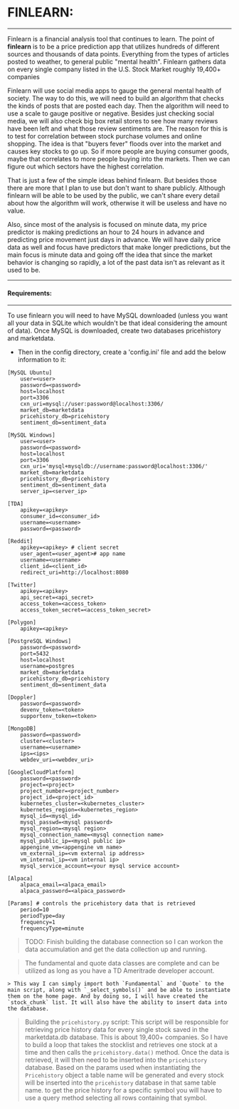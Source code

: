 # FINLEARN:

---

Finlearn is a financial analysis tool that continues to learn. The point of __finlearn__ is to be a price prediction app that utilizes hundreds of different sources and thousands of data points. Everything from the types of articles posted to weather, to general public "mental health". Finlearn gathers data on every single company listed in the U.S. Stock Market roughly 19,400+ companies 

Finlearn will use social media apps to gauge the general mental health of society. The way to do this, we will need to build an algorithm that checks the kinds of posts that are posted each day. Then the algorithm will need to use a scale to gauge positive or negative. Besides just checking social media, we will also check big box retail stores to see how many reviews have been left and what those review sentiments are. The reason for this is to test for correlation between stock purchase volumes and online shopping. The idea is that "buyers fever" floods over into the market and causes key stocks to go up. So if more people are buying consumer goods, maybe that correlates to more people buying into the markets. Then we can figure out which sectors have the highest correlation.

That is just a few of the simple ideas behind finlearn. But besides those there are more that I plan to use but don't want to share publicly. Although finlearn will be able to be used by the public, we can't share every detail about how the algorithm will work, otherwise it will be useless and have no value.

Also, since most of the analysis is focused on minute data, my price predictor is making predictions an hour to 24 hours in advance and predicting price movement just days in advance. We will have daily price data as well and focus have predictors that make longer predictions, but the main focus is minute data and going off the idea that since the market behavior is changing so rapidly, a lot of the past data isn't as relevant as it used to be. 

---

#### Requirements:
---
To use finlearn you will need to have MySQL downloaded (unless you want all your data in SQLite which wouldn't be that ideal considering the amount of data). Once MySQL is downloaded, create two databases pricehistory and marketdata.

- Then in the config directory, create a 'config.ini' file and add the below information to it:
```
[MySQL Ubuntu]
    user=<user>
    password=<password>
    host=localhost
    port=3306
    cxn_uri=mysql://user:password@localhost:3306/
    market_db=marketdata
    pricehistory_db=pricehistory
    sentiment_db=sentiment_data

[MySQL Windows]
    user=<user>
    password=<password>
    host=localhost
    port=3306
    cxn_uri='mysql+mysqldb://username:password@localhost:3306/'
    market_db=marketdata
    pricehistory_db=pricehistory
    sentiment_db=sentiment_data
    server_ip=<server_ip>

[TDA]
    apikey=<apikey>
    consumer_id=<consumer_id>
    username=<username>
    password=<password>

[Reddit]
    apikey=<apikey> # client secret
    user_agent=<user_agent># app name
    username=<username>
    client_id=<client_id>
    redirect_uri=http://localhost:8080

[Twitter]
    apikey=<apikey>
    api_secret=<api_secret>
    access_token=<access_token>
    access_token_secret=<access_token_secret>

[Polygon]
    apikey=<apikey>

[PostgreSQL Windows]
    password=<password>
    port=5432
    host=localhost
    username=postgres
    market_db=marketdata
    pricehistory_db=pricehistory
    sentiment_db=sentiment_data

[Doppler]
    password=<password>
    devenv_token=<token>
    supportenv_token=<token>

[MongoDB]
    password=<password>
    cluster=<cluster>
    username=<username>
    ips=<ips>
    webdev_uri=<webdev_uri>

[GoogleCloudPlatform]
    password=<password>
    project=<project>
    project_number=<project_number>
    project_id=<project_id>
    kubernetes_cluster=<kubernetes_cluster>
    kubernetes_region=<kubernetes_region>
    mysql_id=<mysql_id>
    mysql_passwd=<mysql password>
    mysql_region=<mysql region>
    mysql_connection_name=<mysql connection name>
    mysql_public_ip=<mysql public ip>
    appengine_vm=<appengine vm name>
    vm_external_ip=<vm external ip address>
    vm_internal_ip=<vm internal ip>
    mysql_service_account=<your mysql service account>

[Alpaca]
    alpaca_email=<alpaca_email>
    alpaca_password=<alpaca_password>

[Params] # controls the pricehistory data that is retrieved
    period=10
    periodType=day
    frequency=1
    frequencyType=minute
```
> TODO: Finish building the database connection so I can workon the data accumulation and get the data collection up and running.

> The fundamental and quote data classes are complete and can be utilized as long as you have a TD Ameritrade developer account. 

    > This way I can simply import both `Fundamental` and `Quote` to the main script, along with `_select_symbols()` and be able to instantiate them on the home page. And by doing so, I will have created the `stock_chunk` list. It will also have the ability to insert data into the database.

> Building the `pricehistory.py` script: This script will be responsible for retrieving price history data for every single stock saved in the marketdata.db database. This is about 19,400+ companies. So I have to build a loop that takes the stocklist and retrieves one stock at a time and then calls the `pricehistory.data()` method. Once the data is retrieved, it will then need to be inserted into the `pricehistory` database. Based on the params used when instantiating the `Pricehistory` object a table name will be generated and every stock will be inserted into the `pricehistory` database in that same table name. to get the price history for a specific symbol you will have to use a query method selecting all rows containing that symbol. 
